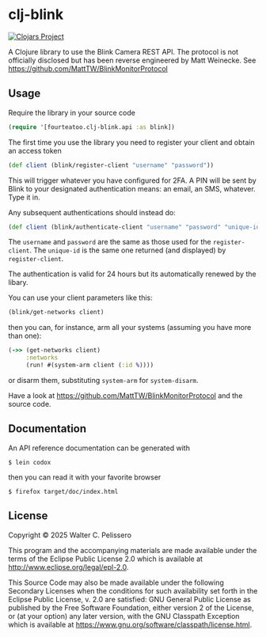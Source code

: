 # clj-blink

[![Clojars Project](https://img.shields.io/clojars/v/io.github.fourteatoo/clj-blink.svg?include_prereleases)](https://clojars.org/io.github.fourteatoo/clj-blink)

A Clojure library to use the Blink Camera REST API.  The protocol is
not officially disclosed but has been reverse engineered by Matt
Weinecke.  See https://github.com/MattTW/BlinkMonitorProtocol

## Usage

Require the library in your source code

```clojure
(require '[fourteatoo.clj-blink.api :as blink])
```

The first time you use the library you need to register your client
and obtain an access token

```clojure
(def client (blink/register-client "username" "password"))
```

This will trigger whatever you have configured for 2FA.  A PIN will be
sent by Blink to your designated authentication means: an email, an
SMS, whatever.  Type it in.

Any subsequent authentications should instead do:

```clojure
(def client (blink/authenticate-client "username" "password" "unique-id"))
```

The `username` and `password` are the same as those used for the
`register-client`.  The `unique-id` is the same one returned (and
displayed) by `register-client`.

The authentication is valid for 24 hours but its automatically renewed
by the libary.

You can use your client parameters like this:

```clojure
(blink/get-networks client)
```

then you can, for instance, arm all your systems (assuming you have
more than one):

```clojure
(->> (get-networks client)
     :networks
     (run! #(system-arm client (:id %))))
```

or disarm them, substituting `system-arm` for `system-disarm`.

Have a look at https://github.com/MattTW/BlinkMonitorProtocol and the
source code.


## Documentation

An API reference documentation can be generated with

```shell
$ lein codox
```

then you can read it with your favorite browser

```shell
$ firefox target/doc/index.html
```


## License

Copyright © 2025 Walter C. Pelissero

This program and the accompanying materials are made available under the
terms of the Eclipse Public License 2.0 which is available at
http://www.eclipse.org/legal/epl-2.0.

This Source Code may also be made available under the following Secondary
Licenses when the conditions for such availability set forth in the Eclipse
Public License, v. 2.0 are satisfied: GNU General Public License as published by
the Free Software Foundation, either version 2 of the License, or (at your
option) any later version, with the GNU Classpath Exception which is available
at https://www.gnu.org/software/classpath/license.html.
